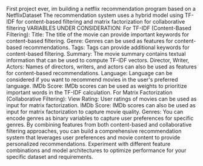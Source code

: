 First project ever, im building a netflix recommendation program based on a NetflixDataset
The recommendation system uses a hybrid model
using TF-IDF for content-based filtering and matrix factorization for collaborative filtering
VARIABLES UNDER CONSIDERATION:
For TF-IDF (Content-Based Filtering):
Title: The title of the movie can provide important keywords for content-based filtering.
Genre: Genres can be used as features for content-based recommendations.
Tags: Tags can provide additional keywords for content-based filtering.
Summary: The movie summary contains textual information that can be used to compute TF-IDF vectors.
Director, Writer, Actors: Names of directors, writers, and actors can also be used as features for content-based recommendations.
Language: Language can be considered if you want to recommend movies in the user's preferred language.
IMDb Score: IMDb scores can be used as weights to prioritize important words in the TF-IDF calculation.
For Matrix Factorization (Collaborative Filtering):
View Rating: User ratings of movies can be used as input for matrix factorization.
IMDb Score: IMDb scores can also be used as input for matrix factorization to capture movie quality.
Genres: You can encode genres as binary variables to capture user preferences for specific genres.
By combining features from both content-based and collaborative filtering approaches, you can build a comprehensive recommendation system that leverages user preferences and movie content to provide personalized recommendations. Experiment with different feature combinations and model architectures to optimize performance for your specific dataset and requirements.
